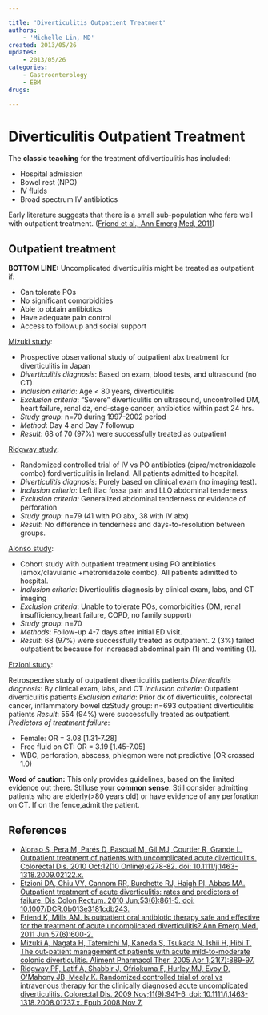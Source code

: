```yaml
---

title: 'Diverticulitis Outpatient Treatment'
authors:
    - 'Michelle Lin, MD'
created: 2013/05/26
updates:
    - 2013/05/26
categories:
    - Gastroenterology
    - EBM
drugs: 

---
```




# Diverticulitis Outpatient Treatment

The **classic teaching** for the treatment ofdiverticulitis has included:

-   Hospital admission
-   Bowel rest (NPO)
-   IV fluids
-   Broad spectrum IV antibiotics

Early literature suggests that there is a small sub-population who fare well with outpatient treatment. ([Friend et al., Ann Emerg Med, 2011](https://www.ncbi.nlm.nih.gov/pubmed/?term=21770056))

## Outpatient treatment

**BOTTOM LINE:** Uncomplicated diverticulitis might be treated as outpatient if:

-   Can tolerate POs
-   No significant comorbidities
-   Able to obtain antibiotics
-   Have adequate pain control
-   Access to followup and social support 

[Mizuki study](https://www.ncbi.nlm.nih.gov/pubmed/?term=￼￼15801924):
-   Prospective observational study of outpatient abx treatment for diverticulitis in Japan 
-   *Diverticulitis diagnosis*: Based on exam, blood tests, and ultrasound (no CT) 
-   *Inclusion criteria*: Age &lt; 80 years, diverticulitis
-   *Exclusion criteria*: “Severe” diverticulitis on ultrasound, uncontrolled DM, heart failure, renal dz, end-stage cancer, antibiotics within past 24 hrs. 
-   *Study group*: n=70 during 1997-2002 period
-   *Method*: Day 4 and Day 7 followup
-   *Result*: 68 of 70 (97%) were successfully treated as outpatient 

[Ridgway study](https://www.ncbi.nlm.nih.gov/pubmed/?term=￼19016815):

-   Randomized controlled trial of IV vs PO antibiotics (cipro/metronidazole combo) fordiverticulitis in Ireland. All patients admitted to hospital.
-   *Diverticulitis diagnosis*: Purely based on clinical exam (no imaging test).
-   *Inclusion criteria*: Left iliac fossa pain and LLQ abdominal tenderness
-   *Exclusion criteria:* Generalized abdominal tenderness or evidence of perforation 
-   *Study group*: n=79 (41 with PO abx, 38 with IV abx)
-   *Result*: No difference in tenderness and days-to-resolution between groups. 

[Alonso study](https://www.ncbi.nlm.nih.gov/pubmed/?term=￼￼19906059):
-   Cohort study with outpatient treatment using PO antibiotics (amox/clavulanic +metronidazole combo). All patients admitted to hospital.
-   *Inclusion criteria*: Diverticulitis diagnosis by clinical exam, labs, and CT imaging 
-   *Exclusion criteria*: Unable to tolerate POs, comorbidities (DM, renal insufficiency,heart failure, COPD, no family support)
-   *Study group*: n=70
-   *Methods*: Follow-up 4-7 days after initial ED visit.
-   *Result*: 68 (97%) were successfully treated as outpatient. 2 (3%) failed outpatient tx because for increased abdominal pain (1) and vomiting (1). 

[Etzioni study](https://www.ncbi.nlm.nih.gov/pubmed/?term=￼￼19906059):

Retrospective study of outpatient diverticulitis patients
*Diverticulitis diagnosis:* By clinical exam, labs, and CT
*Inclusion criteria*: Outpatient diverticulitis patients
*Exclusion criteria*: Prior dx of diverticulitis, colorectal cancer, inflammatory bowel dzStudy group: n=693 outpatient diverticulitis patients
*Result*: 554 (94%) were successfully treated as outpatient.
*Predictors of treatment failure*:
-   Female: OR = 3.08 \[1.31-7.28\]
-   Free fluid on CT: OR = 3.19 \[1.45-7.05\]
-   WBC, perforation, abscess, phlegmon were not predictive (OR crossed 1.0)

**Word of caution:** This only provides guidelines, based on the limited evidence out there. Stilluse your **common sense**. Still consider admitting patients who are elderly(&gt;80 years old) or have evidence of any perforation on CT. If on the fence,admit the patient.

## References

-   [Alonso S, Pera M, Parés D, Pascual M, Gil MJ, Courtier R, Grande L. Outpatient treatment of patients with uncomplicated acute diverticulitis. Colorectal Dis. 2010 Oct;12(10 Online):e278-82. doi: 10.1111/j.1463-1318.2009.02122.x.](https://www.ncbi.nlm.nih.gov/pubmed/?term=￼￼19906059)
-   [Etzioni DA, Chiu VY, Cannom RR, Burchette RJ, Haigh PI, Abbas MA. Outpatient treatment of acute diverticulitis: rates and predictors of failure. Dis Colon Rectum. 2010 Jun;53(6):861-5. doi: 10.1007/DCR.0b013e3181cdb243.](https://www.ncbi.nlm.nih.gov/pubmed/?term=￼￼19906059)
-   [Friend K, Mills AM. Is outpatient oral antibiotic therapy safe and effective for the treatment of acute uncomplicated diverticulitis? Ann Emerg Med. 2011 Jun;57(6):600-2.](https://www.ncbi.nlm.nih.gov/pubmed/?term=21770056)
-   [Mizuki A, Nagata H, Tatemichi M, Kaneda S, Tsukada N, Ishii H, Hibi T. The out-patient management of patients with acute mild-to-moderate colonic diverticulitis. Aliment Pharmacol Ther. 2005 Apr 1;21(7):889-97.](https://www.ncbi.nlm.nih.gov/pubmed/?term=￼￼15801924)
-   [Ridgway PF, Latif A, Shabbir J, Ofriokuma F, Hurley MJ, Evoy D, O'Mahony JB, Mealy K. Randomized controlled trial of oral vs intravenous therapy for the clinically diagnosed acute uncomplicated diverticulitis. Colorectal Dis. 2009 Nov;11(9):941-6. doi: 10.1111/j.1463-1318.2008.01737.x. Epub 2008 Nov 7.](https://www.ncbi.nlm.nih.gov/pubmed/?term=￼19016815)
